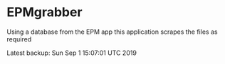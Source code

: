 # EPMgrabber
Using a database from the EPM app this application scrapes the files as required


Latest backup: Sun Sep 1 15:07:01 UTC 2019

